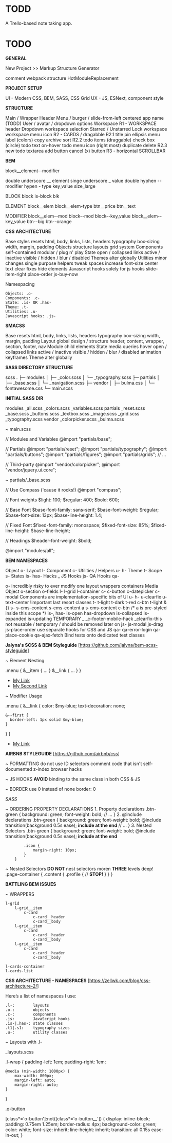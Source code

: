 # TODD

A Trello-based note taking app.

# TODO

__GENERAL__

New Project >> Markup Structure Generator
<!-- design based on template -->
comment webpack structure
HotModuleReplacement

__PROJECT SETUP__

<!-- Git -->
<!-- Initial Dependencies / package.json -->
<!-- Webpack config -->
<!-- Transpiler & Prefixer -->
<!-- Wireframe / Sketch -->
<!-- Stylesheet (SASS) -->
<!-- HTML markup -->
UI - Modern CSS, BEM, SASS, CSS Grid
UX - JS, ESNext, component style

__STRUCTURE__

Main / Wrapper
    Header
        Menu / burger / slide-from-left
        centered app name (TODD)
        User / avatar / dropdown options
    Workspace
        R1 - WORKSPACE header
            Dropdown workspace selection
            Starred / Unstarred
            Lock workspace
            workspace menu icon
        R2 - CARDS / dragabble
            R2.1
                title
                pin
                ellipsis menu
                    label (colors)
                    copy
                    archive
                    sort
            R2.2
                todo items (draggable)
                    check box (circle)
                    todo text
                    on-hover todo menu icon (right most)
                        duplicate
                        delete
            R2.3
                new todo textarea
                    add button
                    cancel (x) button
        R3 - horizontal SCROLLBAR

__BEM__

block__element--modifier

double underscore   __ element
singe underscore    _ value
double hyphen       -- modifier
hypen               - type
key_value           size_large

BLOCK
    block
    is-block
    blk

ELEMENT
    block__elem
    block__elem-type
    btn__price
    btn__text

MODIFIER
    block__elem--mod
    block--mod
    block--key_value
    block__elem--key_value
    btn--big
    btn--orange 


__CSS ARCHITECTURE__

Base styles
    resets
    html, body, links, lists, headers
    typography
    box-sizing
    width, margin, padding
Objects
    structure
    layouts
    grid system
Components
    self-contained
    modular / plug n' play
State
    open / collapsed
    links active / inactive
    visible / hidden / blur / disabled
Themes
    alter globally
Utilities
    minor changes
    single purpose helpers
    tweak spaces
    increase font-size
    center text
    clear fixes
    hide elements
Javascript hooks
    solely for js hooks
    slide-item-right
    place-order
    js-buy-now

Namespacing

    Objects: .o-
    Components: .c-
    State: .is- OR .has-
    Theme: .t-
    Utilities: .u-
    Javascript hooks: .js-


__SMACSS__

Base
    resets
    html, body, links, lists, headers
    typography
    box-sizing
    width, margin, padding
Layout
    global design / structure
    header, content, wrapper, section, footer, nav
Module
    child elements
State
    media queries
    hover
    open / collapsed
    links active / inactive
    visible / hidden / blur / disabled
    animation keyframes
Theme
    alter globally


__SASS DIRECTORY STRUCTURE__

scss
.
├─ modules
│  ├─ _color.scss
│  └─ _typography.scss
├─ partials
│  ├─ _base.scss
│  └─ _navigation.scss
├─ vendor
│  ├─ bulma.css
│  └─ fontawesome.css
└─ main.scss

__INITIAL SASS DIR__

modules
    _all.scss
    _colors.scss
    _variables.scss
partials
    _reset.scss
    _base.scss
    _buttons.scss
    _textbox.scss
    _image.scss
    _grid.scss
    _typography.scss
vendor
    _colorpicker.scss
    _bulma.scss


~ main.scss

// Modules and Variables
@import "partials/base";

// Partials
@import "partials/reset";
@import "partials/typography";
@import "partials/buttons";
@import "partials/figures";
@import "partials/grids";
// ...

// Third-party
@import "vendor/colorpicker";
@import "vendor/jquery.ui.core";


~ partials/_base.scss

// Use Compass ('cause it rocks!)
@import "compass";

// Font weights
$light: 100;
$regular: 400;
$bold: 600;

// Base Font
$base-font-family: sans-serif;
$base-font-weight: $regular;
$base-font-size: 13px;
$base-line-height: 1.4;

// Fixed Font
$fixed-font-family: monospace;
$fixed-font-size: 85%;
$fixed-line-height: $base-line-height;

// Headings
$header-font-weight: $bold;

@import "modules/all";

__BEM NAMESPACES__

Object                  o-
Layout                  l-
Component               c-
Utilities / Helpers     u-
                        h-
Theme                   t-
Scope                   s-
States                  is-
                        has-
Hacks                   _
JS Hooks                js-
QA Hooks                qa-

o-
    incredibly risky to ever modify one
    layout
    wrappers
    containers
    Media Object
    o-section
    o-fields
l-
    l-grid
    l-container
c-
    c-button
    c-datepicker
    c-modal
    Components are implementation-specific bits of UI
u-
h-
    u-clearfix
    u-text-center
    !important
    last resort classes
t-
    t-light
    t-dark
    t-red
    c-btn
        t-light & {}
s-
    s-cms-content
    s-cms-content a
    s-cms-content c-btn /* a is pre-styled inside this scope */
is-, has-
    is-open
    has-dropdown
    is-collapsed
    is-expanded
    is-updating
    TEMPORARY
_
    _c-footer-mobile-hack
    _clearfix-this
    not reusable / temporary / should be removed later on
js-
    js-modal
    js-drag
    js-place-order
    use separate hooks for CSS and JS
qa-
    qa-error-login
    qa-place-cookie
    qa-ajax-fetch
    Bind tests onto dedicated test classes


__Jalyna's SCSS & BEM Styleguide__
[https://github.com/jalyna/bem-scss-styleguide]


~ Element Nesting

.menu {
  &__item { ... }
  &__link { ... }
}

<ul class="menu">
  <li class="menu__item"><a href="#" class="menu__link">My Link</a></li>
  <li class="menu__item"><a href="#" class="menu__link">My Second Link</a></li>
</ul>

~ Modifier Usage

.menu {
  &__link {
    color: $my-blue;
    text-decoration: none;

    &--first {
      border-left: 1px solid $my-blue;
    }
  }
}

<ul class="menu">
  <li class="menu__item">
    <a href="#" class="menu__link menu__link--first">My Link</a>
  </li>
</ul>


__AIRBNB STYLEGUIDE__
[https://github.com/airbnb/css]

~ FORMATTING
    do not use ID selectors
    comment code that isn't self-documented
        z-index
        browser hacks

~ JS HOOKS
    **AVOID** binding to the same class in both CSS & JS

~ BORDER
    use 0 instead of none
    border: 0

_SASS_

~ ORDERING PROPERTY DECLARATIONS
    1. Property declarations
        .btn-green {
            background: green;
            font-weight: bold;
            // ...
        }
    2. @include declarations
        .btn-green {
            background: green;
            font-weight: bold;
            @include transition(background 0.5s ease); **include at the end**
            // ...
        }
    3. Nested Selectors
        .btn-green {
            background: green;
            font-weight: bold;
            @include transition(background 0.5s ease); **include at the end**
            
            .icon {
                margin-right: 10px;
            }
        }

~ Nested Selectors
    **DO NOT** nest selectors moren **THREE** levels deep!
    .page-container {
        .content {
            .profile {
                // **STOP!**
            }
        }
    }

__BATTLING BEM ISSUES__

~ WRAPPERS

    l-grid
        l-grid__item
            c-card
                c-card__header
                c-card__body
        l-grid__item
            c-card
                c-card__header
                c-card__body
        l-grid__item
            c-card
                c-card__header
                c-card__body

    l-cards-container
    l-cards-list


__CSS ARCHITECTURE - NAMESPACES__
[https://zellwk.com/blog/css-architecture-2/]

Here’s a list of namespaces I use:

    .l-:        layouts
    .o-:        objects
    .c-:        components
    .js:        JavaScript hooks
    .is-|.has-: state classes
    .t1|.s1:    typography sizes
    .u-:        utility classes

~ Layouts with .l-

<!-- GLOBAL LAYOUTS -->

_layouts.scss

.l-wrap {
    padding-left: 1em;
    padding-right: 1em;

    @media (min-width: 1000px) {
        max-width: 800px;
        margin-left: auto;
        margin-right: auto;
    }
}

<div class="site-header">
  <div class="l-wrap">
    <!-- stuff -->
  </div>
</div>

<div class="site-footer">
  <div class="l-wrap">
    <!-- stuff -->
  </div>
</div>

.o-button

[class*='o-button']:not([class*='o-button__']) {
  display: inline-block;
  padding: 0.75em 1.25em;
  border-radius: 4px;
  background-color: green;
  color: white;
  font-size: inherit;
  line-height: inherit;
  transition: all 0.15s ease-in-out;
}